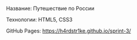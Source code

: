 Название: Путешествие по России

Технологии: HTML5, CSS3

GitHub Pages: https://h4rdstr1ke.github.io/sprint-3/
